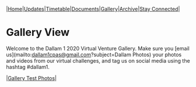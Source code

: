 |[Home](https://dallam1.github.io/)|[Updates](https://dallam1.github.io/updates)|[Timetable](https://dallam1.github.io/timetable)|[Documents](https://dallam1.github.io/documents)|[Gallery](https://dallam1.github.io/gallery)|[Archive](https://dallam1.github.io/archive)|[Stay Connected](https://dallam1.github.io/stayconnected)|

# Gallery View

Welcome to the Dallam 1 2020 Virtual Venture Gallery. Make sure you [email us](mailto:dallam1cpas@gmail.com?subject=Dallam Photos) your photos and videos from our virtual challenges, and tag us on social media using the hashtag #dallam1.

|[Gallery Test Photos](https://dallam1.github.io/gallerytest)|

